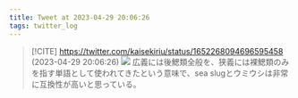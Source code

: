 ```yaml
---
title: Tweet at 2023-04-29 20:06:26
tags: twitter_log
---
```


> [!CITE] https://twitter.com/kaisekiriu/status/1652268094696595458 (2023-04-29 20:06:26)
> ![](https://twitter.com/kaisekiriu/status/1652268094696595458)
> 広義には後鰓類全般を、狭義には裸鰓類のみを指す単語として使われてきたという意味で、sea slugとウミウシは非常に互換性が高いと思っている。
